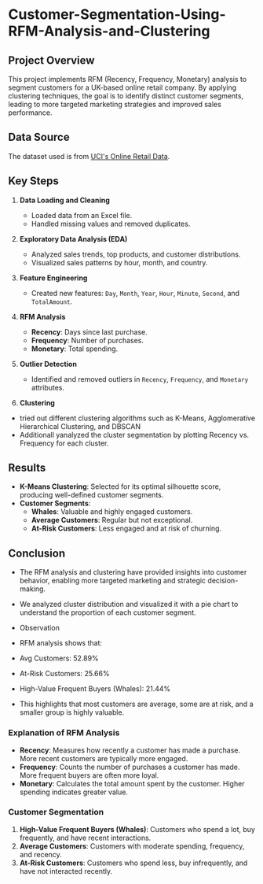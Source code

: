 # Customer-Segmentation-Using-RFM-Analysis-and-Clustering





## Project Overview

This project implements RFM (Recency, Frequency, Monetary) analysis to segment customers for a UK-based online retail company. By applying clustering techniques, the goal is to identify distinct customer segments, leading to more targeted marketing strategies and improved sales performance.

## Data Source

The dataset used is from [UCI's Online Retail Data](https://archive.ics.uci.edu/dataset/352/online+retail).

## Key Steps

1. **Data Loading and Cleaning**
   - Loaded data from an Excel file.
   - Handled missing values and removed duplicates.

2. **Exploratory Data Analysis (EDA)**
   - Analyzed sales trends, top products, and customer distributions.
   - Visualized sales patterns by hour, month, and country.

3. **Feature Engineering**
   - Created new features: `Day`, `Month`, `Year`, `Hour`, `Minute`, `Second`, and `TotalAmount`.

4. **RFM Analysis**
   - **Recency**: Days since last purchase.
   - **Frequency**: Number of purchases.
   - **Monetary**: Total spending.

5. **Outlier Detection**
   - Identified and removed outliers in `Recency`, `Frequency`, and `Monetary` attributes.

6. **Clustering**

- tried out different clustering algorithms such as K-Means, Agglomerative Hierarchical Clustering, and DBSCAN
- Additionall yanalyzed the cluster segmentation by plotting Recency vs. Frequency for each cluster.
   

## Results

- **K-Means Clustering**: Selected for its optimal silhouette score, producing well-defined customer segments.
- **Customer Segments**:
  - **Whales**: Valuable and highly engaged customers.
  - **Average Customers**: Regular but not exceptional.
  - **At-Risk Customers**: Less engaged and at risk of churning.

## Conclusion

- The RFM analysis and clustering have provided insights into customer behavior, enabling more targeted marketing and strategic decision-making.
- We analyzed cluster distribution and visualized it with a pie chart to understand the proportion of each customer segment.
- Observation
- RFM analysis shows that:

- Avg Customers: 52.89%
- At-Risk Customers: 25.66%
- High-Value Frequent Buyers (Whales): 21.44%
- This highlights that most customers are average, some are at risk, and a smaller group is highly valuable.

### Explanation of RFM Analysis

- **Recency**: Measures how recently a customer has made a purchase. More recent customers are typically more engaged.
- **Frequency**: Counts the number of purchases a customer has made. More frequent buyers are often more loyal.
- **Monetary**: Calculates the total amount spent by the customer. Higher spending indicates greater value.

### Customer Segmentation

1. **High-Value Frequent Buyers (Whales)**: Customers who spend a lot, buy frequently, and have recent interactions.
2. **Average Customers**: Customers with moderate spending, frequency, and recency.
3. **At-Risk Customers**: Customers who spend less, buy infrequently, and have not interacted recently.

